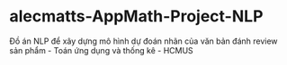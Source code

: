 # alecmatts-AppMath-Project-NLP
Đồ án NLP để xây dựng mô hình dự đoán nhãn của văn bản đánh review sản phẩm - Toán ứng dụng và thống kê - HCMUS 
